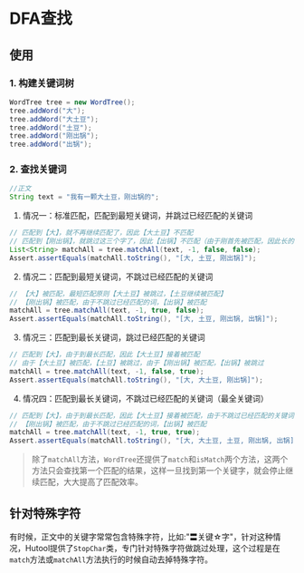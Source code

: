 DFA查找
===

## 使用

### 1. 构建关键词树
```java
WordTree tree = new WordTree();
tree.addWord("大");
tree.addWord("大土豆");
tree.addWord("土豆");
tree.addWord("刚出锅");
tree.addWord("出锅");
```

### 2. 查找关键词
```java
//正文
String text = "我有一颗大土豆，刚出锅的";
```

1. 情况一：标准匹配，匹配到最短关键词，并跳过已经匹配的关键词

```java
// 匹配到【大】，就不再继续匹配了，因此【大土豆】不匹配
// 匹配到【刚出锅】，就跳过这三个字了，因此【出锅】不匹配（由于刚首先被匹配，因此长的被匹配，最短匹配只针对第一个字相同选最短）
List<String> matchAll = tree.matchAll(text, -1, false, false);
Assert.assertEquals(matchAll.toString(), "[大, 土豆, 刚出锅]");
```

2. 情况二：匹配到最短关键词，不跳过已经匹配的关键词

```java
// 【大】被匹配，最短匹配原则【大土豆】被跳过，【土豆继续被匹配】
// 【刚出锅】被匹配，由于不跳过已经匹配的词，【出锅】被匹配
matchAll = tree.matchAll(text, -1, true, false);
Assert.assertEquals(matchAll.toString(), "[大, 土豆, 刚出锅, 出锅]");
```

3. 情况三：匹配到最长关键词，跳过已经匹配的关键词

```java
// 匹配到【大】，由于到最长匹配，因此【大土豆】接着被匹配
// 由于【大土豆】被匹配，【土豆】被跳过，由于【刚出锅】被匹配，【出锅】被跳过
matchAll = tree.matchAll(text, -1, false, true);
Assert.assertEquals(matchAll.toString(), "[大, 大土豆, 刚出锅]");
```

4. 情况四：匹配到最长关键词，不跳过已经匹配的关键词（最全关键词）

```java
// 匹配到【大】，由于到最长匹配，因此【大土豆】接着被匹配，由于不跳过已经匹配的关键词，土豆继续被匹配
// 【刚出锅】被匹配，由于不跳过已经匹配的词，【出锅】被匹配
matchAll = tree.matchAll(text, -1, true, true);
Assert.assertEquals(matchAll.toString(), "[大, 大土豆, 土豆, 刚出锅, 出锅]");
```

> 除了`matchAll`方法，`WordTree`还提供了`match`和`isMatch`两个方法，这两个方法只会查找第一个匹配的结果，这样一旦找到第一个关键字，就会停止继续匹配，大大提高了匹配效率。

## 针对特殊字符

有时候，正文中的关键字常常包含特殊字符，比如:"〓关键☆字"，针对这种情况，Hutool提供了`StopChar`类，专门针对特殊字符做跳过处理，这个过程是在`match`方法或`matchAll`方法执行的时候自动去掉特殊字符。

